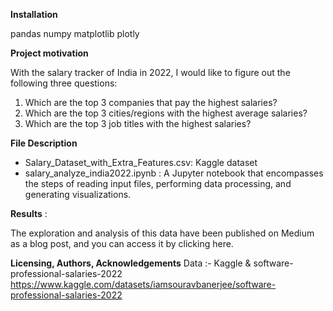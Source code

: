 **Installation**

pandas
numpy
matplotlib
plotly

**Project motivation**

With the salary tracker of India in 2022, I would like to figure out the following three questions:
1. Which are the top 3 companies that pay the highest salaries?
2. Which are the top 3 cities/regions with the highest average salaries?
3. Which are the top 3 job titles with the highest salaries?

**File Description** 
+ Salary_Dataset_with_Extra_Features.csv: Kaggle dataset
+ salary_analyze_india2022.ipynb : 
A Jupyter notebook that encompasses the steps of reading input files, performing data processing, and generating visualizations.

**Results** :

The exploration and analysis of this data have been published on Medium as a blog post, and you can access it by clicking here.

**Licensing, Authors, Acknowledgements**
Data :- Kaggle & software-professional-salaries-2022 
https://www.kaggle.com/datasets/iamsouravbanerjee/software-professional-salaries-2022
